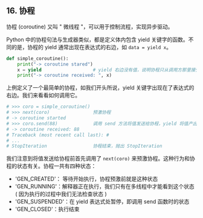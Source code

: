 ## 16. 协程

协程 (coroutine) 又叫 " 微线程 "，可以用于控制流程，实现异步驱动。

Python 中的协程句法与生成器类似，都是定义体内包含 yield 关键字的函数。不同的是，协程的 yield 通常出现在表达式的右边，如 `data = yield x`。

```python
def simple_coroutine():
    print("-> coroutine stared")
    x = yield           	    # yield 右边没有值，说明协程只从调用方那里接受数据
    print("-> coroutine received: ", x)
```

上例定义了一个最简单的协程，如我们开头所说，yield 关键字出现在了表达式的右边。我们来看看如何调用它。

```python
# >>> coro = simple_coroutine()
# >>> next(coro)                预激协程
# -> coroutine started
# >>> coro.send(88)             调用 send 方法将值发送给协程，yield 将值产出赋值给 x；接着协程恢复运行
# -> coroutine received: 88
# Traceback (most recent call last): #
# ...
# StopIteration  				协程结束，抛出 StopIteration
```

我们注意到将值发送给协程前首先调用了 `next(coro)` 来预激协程。这种行为和协程的状态有关。协程一共有四种状态：

- 'GEN_CREATED'： 等待开始执行，协程预激前就是这种状态
- 'GEN_RUNNING'：解释器正在执行，我们只有在多线程中才能看到这个状态 ( 因为执行的过程中我们无法检查状态 )
- 'GEN_SUSPENDED'：在 yield 表达式处暂停，即调用 send 函数时的状态
- 'GEN_CLOSED'：执行结束

